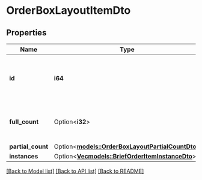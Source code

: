 # OrderBoxLayoutItemDto

## Properties

Name | Type | Description | Notes
------------ | ------------- | ------------- | -------------
**id** | **i64** | Идентификатор товара в заказе.  {% cut \"Где его взять\" %}  Идентификатор приходит в ответе на запрос [GET campaigns/{campaignId}/orders/{orderId}](../../reference/orders/getOrder.md) и в запросе Маркета [POST order/accept](../../pushapi/reference/orderAccept.md) — параметр `id` в `items`.  {% endcut %}    | 
**full_count** | Option<**i32**> | Количество единиц товара в коробке.  Используйте это поле, если в коробке поедут целые товары, не разделенные на части. Не используйте это поле одновременно с `partialCount`.  | [optional]
**partial_count** | Option<[**models::OrderBoxLayoutPartialCountDto**](OrderBoxLayoutPartialCountDTO.md)> |  | [optional]
**instances** | Option<[**Vec<models::BriefOrderItemInstanceDto>**](BriefOrderItemInstanceDTO.md)> | Переданные вами коды маркировки. | [optional]

[[Back to Model list]](../README.md#documentation-for-models) [[Back to API list]](../README.md#documentation-for-api-endpoints) [[Back to README]](../README.md)


